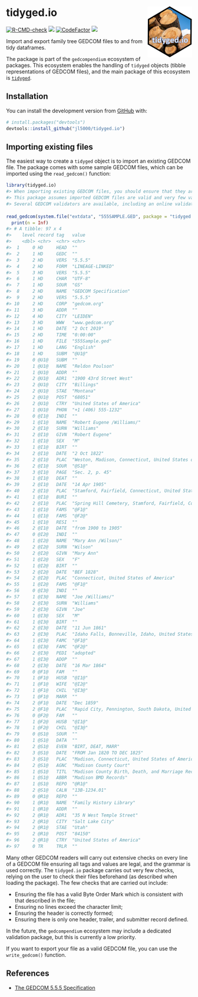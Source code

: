 
<!-- README.md is generated from README.Rmd. Please edit that file -->

# tidyged.io <img src='man/figures/logo.png' align="right" height="138" />

<!-- badges: start -->

[![R-CMD-check](https://github.com/jl5000/tidyged.io/workflows/R-CMD-check/badge.svg)](https://github.com/jl5000/tidyged.io/actions)
[![](https://codecov.io/gh/jl5000/tidyged.io/branch/main/graph/badge.svg)](https://codecov.io/gh/jl5000/tidyged.io)
[![CodeFactor](https://www.codefactor.io/repository/github/jl5000/tidyged.io/badge)](https://www.codefactor.io/repository/github/jl5000/tidyged.io)
[![](https://img.shields.io/badge/lifecycle-maturing-blue.svg)](https://www.tidyverse.org/lifecycle/#maturing)
<!-- badges: end -->

Import and export family tree GEDCOM files to and from tidy dataframes.

The package is part of the `gedcompendium` ecosystem of packages. This
ecosystem enables the handling of `tidyged` objects (tibble
representations of GEDCOM files), and the main package of this ecosystem
is [`tidyged`](https://jl5000.github.io/tidyged/).

## Installation

You can install the development version from
[GitHub](https://github.com/) with:

``` r
# install.packages("devtools")
devtools::install_github("jl5000/tidyged.io")
```

## Importing existing files

The easiest way to create a `tidyged` object is to import an existing
GEDCOM file. The package comes with some sample GEDCOM files, which can
be imported using the `read_gedcom()` function:

``` r
library(tidyged.io)
#> When importing existing GEDCOM files, you should ensure that they are error free.
#> This package assumes imported GEDCOM files are valid and very few validation checks are carried out.
#> Several GEDCOM validators are available, including an online validator at http://ged-inline.elasticbeanstalk.com/

read_gedcom(system.file("extdata", "555SAMPLE.GED", package = "tidyged.io")) %>% 
  print(n = Inf)
#> # A tibble: 97 x 4
#>    level record tag   value                                                     
#>    <dbl> <chr>  <chr> <chr>                                                     
#>  1     0 HD     HEAD  ""                                                        
#>  2     1 HD     GEDC  ""                                                        
#>  3     2 HD     VERS  "5.5.5"                                                   
#>  4     2 HD     FORM  "LINEAGE-LINKED"                                          
#>  5     3 HD     VERS  "5.5.5"                                                   
#>  6     1 HD     CHAR  "UTF-8"                                                   
#>  7     1 HD     SOUR  "GS"                                                      
#>  8     2 HD     NAME  "GEDCOM Specification"                                    
#>  9     2 HD     VERS  "5.5.5"                                                   
#> 10     2 HD     CORP  "gedcom.org"                                              
#> 11     3 HD     ADDR  ""                                                        
#> 12     4 HD     CITY  "LEIDEN"                                                  
#> 13     3 HD     WWW   "www.gedcom.org"                                          
#> 14     1 HD     DATE  "2 Oct 2019"                                              
#> 15     2 HD     TIME  "0:00:00"                                                 
#> 16     1 HD     FILE  "555Sample.ged"                                           
#> 17     1 HD     LANG  "English"                                                 
#> 18     1 HD     SUBM  "@U1@"                                                    
#> 19     0 @U1@   SUBM  ""                                                        
#> 20     1 @U1@   NAME  "Reldon Poulson"                                          
#> 21     1 @U1@   ADDR  ""                                                        
#> 22     2 @U1@   ADR1  "1900 43rd Street West"                                   
#> 23     2 @U1@   CITY  "Billings"                                                
#> 24     2 @U1@   STAE  "Montana"                                                 
#> 25     2 @U1@   POST  "68051"                                                   
#> 26     2 @U1@   CTRY  "United States of America"                                
#> 27     1 @U1@   PHON  "+1 (406) 555-1232"                                       
#> 28     0 @I1@   INDI  ""                                                        
#> 29     1 @I1@   NAME  "Robert Eugene /Williams/"                                
#> 30     2 @I1@   SURN  "Williams"                                                
#> 31     2 @I1@   GIVN  "Robert Eugene"                                           
#> 32     1 @I1@   SEX   "M"                                                       
#> 33     1 @I1@   BIRT  ""                                                        
#> 34     2 @I1@   DATE  "2 Oct 1822"                                              
#> 35     2 @I1@   PLAC  "Weston, Madison, Connecticut, United States of America"  
#> 36     2 @I1@   SOUR  "@S1@"                                                    
#> 37     3 @I1@   PAGE  "Sec. 2, p. 45"                                           
#> 38     1 @I1@   DEAT  ""                                                        
#> 39     2 @I1@   DATE  "14 Apr 1905"                                             
#> 40     2 @I1@   PLAC  "Stamford, Fairfield, Connecticut, United States of Ameri…
#> 41     1 @I1@   BURI  ""                                                        
#> 42     2 @I1@   PLAC  "Spring Hill Cemetery, Stamford, Fairfield, Connecticut, …
#> 43     1 @I1@   FAMS  "@F1@"                                                    
#> 44     1 @I1@   FAMS  "@F2@"                                                    
#> 45     1 @I1@   RESI  ""                                                        
#> 46     2 @I1@   DATE  "from 1900 to 1905"                                       
#> 47     0 @I2@   INDI  ""                                                        
#> 48     1 @I2@   NAME  "Mary Ann /Wilson/"                                       
#> 49     2 @I2@   SURN  "Wilson"                                                  
#> 50     2 @I2@   GIVN  "Mary Ann"                                                
#> 51     1 @I2@   SEX   "F"                                                       
#> 52     1 @I2@   BIRT  ""                                                        
#> 53     2 @I2@   DATE  "BEF 1828"                                                
#> 54     2 @I2@   PLAC  "Connecticut, United States of America"                   
#> 55     1 @I2@   FAMS  "@F1@"                                                    
#> 56     0 @I3@   INDI  ""                                                        
#> 57     1 @I3@   NAME  "Joe /Williams/"                                          
#> 58     2 @I3@   SURN  "Williams"                                                
#> 59     2 @I3@   GIVN  "Joe"                                                     
#> 60     1 @I3@   SEX   "M"                                                       
#> 61     1 @I3@   BIRT  ""                                                        
#> 62     2 @I3@   DATE  "11 Jun 1861"                                             
#> 63     2 @I3@   PLAC  "Idaho Falls, Bonneville, Idaho, United States of America"
#> 64     1 @I3@   FAMC  "@F1@"                                                    
#> 65     1 @I3@   FAMC  "@F2@"                                                    
#> 66     2 @I3@   PEDI  "adopted"                                                 
#> 67     1 @I3@   ADOP  ""                                                        
#> 68     2 @I3@   DATE  "16 Mar 1864"                                             
#> 69     0 @F1@   FAM   ""                                                        
#> 70     1 @F1@   HUSB  "@I1@"                                                    
#> 71     1 @F1@   WIFE  "@I2@"                                                    
#> 72     1 @F1@   CHIL  "@I3@"                                                    
#> 73     1 @F1@   MARR  ""                                                        
#> 74     2 @F1@   DATE  "Dec 1859"                                                
#> 75     2 @F1@   PLAC  "Rapid City, Pennington, South Dakota, United States of A…
#> 76     0 @F2@   FAM   ""                                                        
#> 77     1 @F2@   HUSB  "@I1@"                                                    
#> 78     1 @F2@   CHIL  "@I3@"                                                    
#> 79     0 @S1@   SOUR  ""                                                        
#> 80     1 @S1@   DATA  ""                                                        
#> 81     2 @S1@   EVEN  "BIRT, DEAT, MARR"                                        
#> 82     3 @S1@   DATE  "FROM Jan 1820 TO DEC 1825"                               
#> 83     3 @S1@   PLAC  "Madison, Connecticut, United States of America"          
#> 84     2 @S1@   AGNC  "Madison County Court"                                    
#> 85     1 @S1@   TITL  "Madison County Birth, Death, and Marriage Records"       
#> 86     1 @S1@   ABBR  "Madison BMD Records"                                     
#> 87     1 @S1@   REPO  "@R1@"                                                    
#> 88     2 @S1@   CALN  "13B-1234.01"                                             
#> 89     0 @R1@   REPO  ""                                                        
#> 90     1 @R1@   NAME  "Family History Library"                                  
#> 91     1 @R1@   ADDR  ""                                                        
#> 92     2 @R1@   ADR1  "35 N West Temple Street"                                 
#> 93     2 @R1@   CITY  "Salt Lake City"                                          
#> 94     2 @R1@   STAE  "Utah"                                                    
#> 95     2 @R1@   POST  "84150"                                                   
#> 96     2 @R1@   CTRY  "United States of America"                                
#> 97     0 TR     TRLR  ""
```

Many other GEDCOM readers will carry out extensive checks on every line
of a GEDCOM file ensuring all tags and values are legal, and the grammar
is used correctly. The `tidyged.io` package carries out very few checks,
relying on the user to check their files beforehand (as described when
loading the package). The few checks that are carried out include:

  - Ensuring the file has a valid Byte Order Mark which is consistent
    with that described in the file;
  - Ensuring no lines exceed the character limit;
  - Ensuring the header is correctly formed;
  - Ensuring there is only one header, trailer, and submitter record
    defined.

In the future, the `gedcompendium` ecosystem may include a dedicated
validation package, but this is currently a low priority.

If you want to export your file as a valid GEDCOM file, you can use the
`write_gedcom()` function.

## References

  - [The GEDCOM 5.5.5 Specification](https://www.gedcom.org/gedcom.html)

